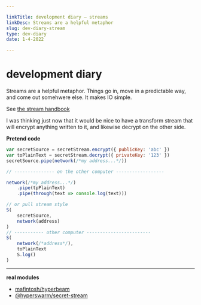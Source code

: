 ```yaml
---

linkTitle: development diary — streams
linkDesc: Streams are a helpful metaphor
slug: dev-diary-stream
type: dev-diary
date: 1-4-2022

---
```


# development diary

Streams are a helpful metaphor. Things go in, move in a predictable way, and come out somehwere else. It makes IO simple.

See [the stream handbook](https://github.com/substack/stream-handbook)

I was thinking just now that it would be nice to have a transform stream that will encrypt anything written to it, and likewise decrypt on the other side.

__Pretend code__
```js
var secretSource = secretStream.encrypt({ publicKey: 'abc' })
var toPlainText = secretStream.decrypt({ privateKey: '123' })
secretSource.pipe(network(/*my address...*/))

// --------------- on the other computer ------------------

network(/*my address...*/)
    .pipe(tpPlainText)
    .pipe(through(text => console.log(text)))

// or pull stream style
S(
    secretSource,
    network(address)
)
// ----------- other computer ------------------------
S(
    network(/*address*/),
    toPlainText
    S.log()
)
```

------------------------------------------------------------

__real modules__
* [mafintosh/hyperbeam](https://github.com/mafintosh/hyperbeam)
* [@hyperswarm/secret-stream](https://www.npmjs.com/package/@hyperswarm/secret-stream)

